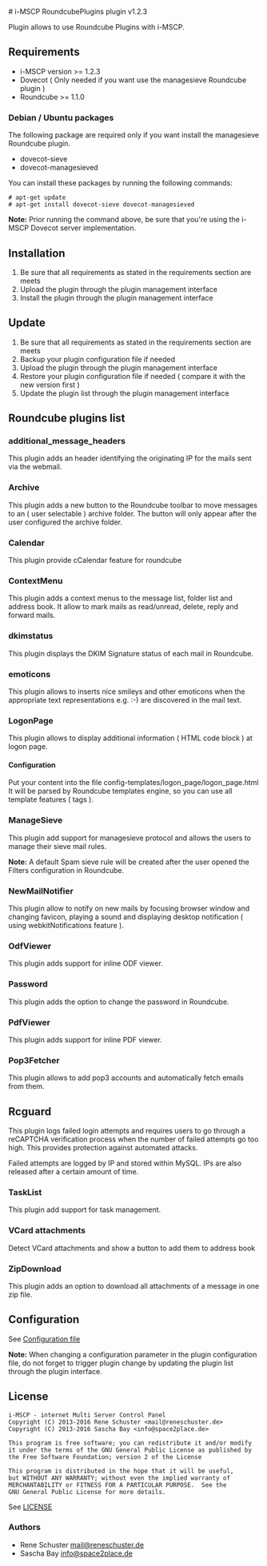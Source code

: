 # i-MSCP RoundcubePlugins plugin v1.2.3

Plugin allows to use Roundcube Plugins with i-MSCP.

## Requirements

* i-MSCP version >= 1.2.3
* Dovecot ( Only needed if you want use the managesieve Roundcube plugin )
* Roundcube >= 1.1.0

### Debian / Ubuntu packages

The following package are required only if you want install the managesieve Roundcube plugin.

* dovecot-sieve
* dovecot-managesieved

You can install these packages by running the following commands:

```
# apt-get update
# apt-get install dovecot-sieve dovecot-managesieved
```

**Note:** Prior running the command above, be sure that you're using the i-MSCP Dovecot server implementation.

## Installation

1. Be sure that all requirements as stated in the requirements section are meets
2. Upload the plugin through the plugin management interface
3. Install the plugin through the plugin management interface

## Update

1. Be sure that all requirements as stated in the requirements section are meets
2. Backup your plugin configuration file if needed
3. Upload the plugin through the plugin management interface
4. Restore your plugin configuration file if needed ( compare it with the new version first )
5. Update the plugin list through the plugin management interface

## Roundcube plugins list

### additional_message_headers

This plugin adds an header identifying the originating IP for the mails sent via the webmail.

### Archive

This plugin adds a new button to the Roundcube toolbar to move messages to an ( user selectable ) archive folder. The
button will only appear after the user configured the archive folder.

### Calendar

This plugin provide cCalendar feature for roundcube

### ContextMenu

This plugin adds a context menus to the message list, folder list and address book. It allow to mark mails as
read/unread, delete, reply and forward mails.

### dkimstatus

This plugin displays the DKIM Signature status of each mail in Roundcube.

### emoticons

This plugin allows to inserts nice smileys and other emoticons when the appropriate text representations e.g. :-) are
discovered in the mail text.

### LogonPage

This plugin allows to display additional information ( HTML code block ) at logon page.

#### Configuration

Put your content into the file config-templates/logon_page/logon_page.html It will be parsed by Roundcube templates
engine, so you can use all template features ( tags ).

### ManageSieve

This plugin add support for  managesieve protocol and allows the users to manage their sieve mail rules.

**Note:** A default Spam sieve rule will be created after the user opened the Filters configuration in Roundcube.

### NewMailNotifier

This plugin allow to notify on new mails by focusing browser window and changing favicon, playing a sound and displaying
desktop notification ( using webkitNotifications feature ).

### OdfViewer

This plugin adds support for inline ODF viewer.

### Password

This plugin adds the option to change the password in Roundcube.

### PdfViewer

This plugin adds support for inline PDF viewer.

### Pop3Fetcher

This plugin allows to add pop3 accounts and automatically fetch emails from them.

## Rcguard

This plugin logs failed login attempts and requires users to go through
a reCAPTCHA verification process when the number of failed attempts go
too high. This provides protection against automated attacks.

Failed attempts are logged by IP and stored within MySQL. IPs are also
released after a certain amount of time.

### TaskList

This plugin add support for task management.

### VCard attachments

Detect VCard attachments and show a button to add them to address book

### ZipDownload

This plugin adds an option to download all attachments of a message in one zip file.

## Configuration

See [Configuration file](../RoundcubePlugins/config.php)

**Note:** When changing a configuration parameter in the plugin configuration file, do not forget to trigger plugin
change by updating the plugin list through the plugin interface.

## License

```
i-MSCP - internet Multi Server Control Panel
Copyright (C) 2013-2016 Rene Schuster <mail@reneschuster.de>
Copyright (C) 2013-2016 Sascha Bay <info@space2place.de>

This program is free software; you can redistribute it and/or modify
it under the terms of the GNU General Public License as published by
the Free Software Foundation; version 2 of the License

This program is distributed in the hope that it will be useful,
but WITHOUT ANY WARRANTY; without even the implied warranty of
MERCHANTABILITY or FITNESS FOR A PARTICULAR PURPOSE.  See the
GNU General Public License for more details.
```

See [LICENSE](LICENSE)

### Authors

* Rene Schuster <mail@reneschuster.de>
* Sascha Bay <info@space2place.de>
